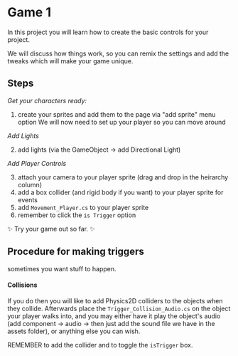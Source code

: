 Game 1
=====

In this project you will learn how to create the basic controls for your project.

We will discuss how things work, so you can remix the settings and add the tweaks which will make your game unique.


## Steps

_Get your characters ready:_

1. create your sprites and add them to the page via "add sprite" menu option
We will now need to set up your player so you can move around

_Add Lights_

2. add lights (via the GameObject -> add Directional Light)

_Add Player Controls_

3. attach your camera to your player sprite (drag and drop in the heirarchy column)
  1.  add a box collider (and rigid body if you want) to your player sprite for events
  2. add `Movement_Player.cs` to your player sprite
  3.  remember to click the `is Trigger` option

:sparkles: Try your game out so far. :sparkles:


## Procedure for making triggers

sometimes you want stuff to happen.


#### Collisions

If you do then you will like to add Physics2D colliders to the objects when they collide.
Afterwards place the `Trigger_Collision_Audio.cs` on the object your player walks into,
and you may either have it play the object's audio (add component -> audio -> then just add the sound file we have in the assets folder), or anything else you can wish.

REMEMBER to add the collider and to toggle the `isTrigger` box.
